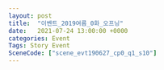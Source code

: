 ```yaml
---
layout: post
title:  "이벤트_2019여름_0화_오프닝"
date:   2021-07-24 13:00:00 +0000
categories: Event
Tags: Story Event
SceneCode: ["scene_evt190627_cp0_q1_s10"]
---
```


